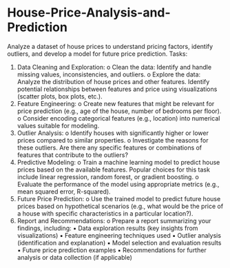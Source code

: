 # House-Price-Analysis-and-Prediction
Analyze a dataset of house prices to understand pricing factors, identify outliers, and develop a model for future price prediction.
Tasks:
1. Data Cleaning and Exploration:
o Clean the data: Identify and handle missing values, inconsistencies,
and outliers.
o Explore the data: Analyze the distribution of house prices and other
features. Identify potential relationships between features and price
using visualizations (scatter plots, box plots, etc.).
2. Feature Engineering:
o Create new features that might be relevant for price prediction (e.g.,
age of the house, number of bedrooms per floor).
o Consider encoding categorical features (e.g., location) into numerical
values suitable for modeling.
3. Outlier Analysis:
o Identify houses with significantly higher or lower prices compared to
similar properties.
o Investigate the reasons for these outliers. Are there any specific
features or combinations of features that contribute to the outliers?
4. Predictive Modeling:
o Train a machine learning model to predict house prices based on the
available features. Popular choices for this task include linear
regression, random forest, or gradient boosting.
o Evaluate the performance of the model using appropriate metrics (e.g.,
mean squared error, R-squared).
5. Future Price Prediction:
o Use the trained model to predict future house prices based on
hypothetical scenarios (e.g., what would be the price of a house with
specific characteristics in a particular location?).
6. Report and Recommendations:
o Prepare a report summarizing your findings, including:
▪ Data exploration results (key insights from visualizations)
▪ Feature engineering techniques used
▪ Outlier analysis (identification and explanation)
▪ Model selection and evaluation results
▪ Future price prediction examples
▪ Recommendations for further analysis or data collection (if
applicable)
